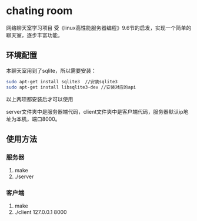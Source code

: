 # chating room

网络聊天室学习项目
受《linux高性能服务器编程》9.6节的启发，实现一个简单的聊天室，逐步丰富功能。

## 环境配置

本聊天室用到了sqlite，所以需要安装：

```bash
sudo apt-get install sqlite3  //安装sqlite3
sudo apt-get install libsqlite3-dev //安装对应的api
```

以上两项都安装后才可以使用

server文件夹中是服务器端代码，client文件夹中是客户端代码，服务器默认ip地址为本机，端口8000。

## 使用方法

### 服务器

1. make
2. ./server

### 客户端

1. make
2. ./client 127.0.0.1 8000
